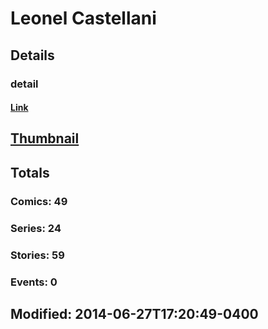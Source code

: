 # Leonel  Castellani 
## Details
### detail
#### [Link](http://marvel.com/comics/creators/10275/leonel_castellani?utm_campaign=apiRef&utm_source=225578a89fc76f3d20fbffda5d17a88d)
## [Thumbnail](http://i.annihil.us/u/prod/marvel/i/mg/c/d0/4bac595a2f7f9.jpg)
## Totals
### Comics: 49
### Series: 24
### Stories: 59
### Events: 0
## Modified: 2014-06-27T17:20:49-0400